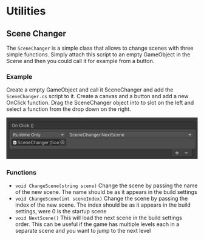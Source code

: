 # Utilities

## Scene Changer
The `SceneChanger` is a simple class that allows to change scenes with three simple functions. Simply attach this script to an empty GameObject in the Scene and then you could call it for example from a button.

### Example
Create a empty GameObject and call it SceneChanger and add the `SceneChanger.cs` script to it. Create a canvas and a button and add a new OnClick function. Drag the SceneChanger object into to slot on the left and select a function from the drop down on the right.


![Change Scene on Button click](Images/SceneChangerExample.png "Change to next scene in Build order on button click.")

### Functions
- `void ChangeScene(string scene)` 
  Change the scene by passing the name of the new scene. The name should be as it appears in the build settings
- `void ChangeScene(int sceneIndex)` 
  Change the scene by passing the index of the new scene. The index should be as it appears in the build settings, were 0 is the startup scene
- `void NextScene()`
  This will load the next scene in the build settings order. This can be useful if the game has multiple levels each in a separate scene and you want to jump to the next level